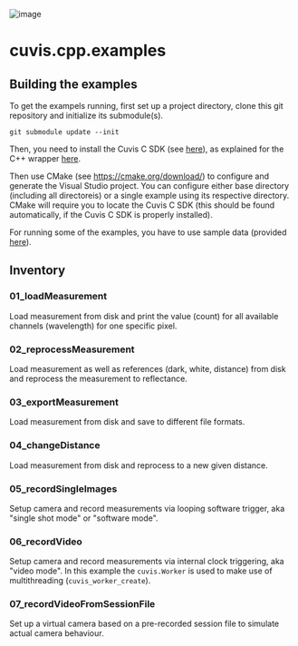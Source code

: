 ![image](https://camo.githubusercontent.com/9fc396a08b84779ea0f78a4085e96bee6035fca702cd382f38cb661fa1ff1d0c/68747470733a2f2f7777772e7370656374726f6578706f2e636f6d2f77702d636f6e74656e742f75706c6f6164732f323031382f30372f637562657274323031382e706e67)


# cuvis.cpp.examples

## Building the examples
To get the exampels running, first set up a project directory, clone this git repository and initialize its submodule(s).

```
git submodule update --init
```

Then, you need to install the Cuvis C SDK (see [here](https://cloud.cubert-gmbh.de/s/q3YiPZPJe5oXziZ)), as explained for the C++ wrapper [here](https://github.com/cubert-hyperspectral/cuvis.cpp).

Then use CMake (see https://cmake.org/download/) to configure and generate the Visual Studio project. You can configure either base directory (including all directoreis) or a single example using its respective directory.
CMake will require you to locate the Cuvis C SDK (this should be found automatically, if the Cuvis C SDK is properly installed). 

For running some of the examples, you have to use sample data (provided [here](https://cloud.cubert-gmbh.de/s/SrkSRja5FKGS2Tw)).

## Inventory

### 01_loadMeasurement
Load measurement from disk and print the value (count) for all available channels (wavelength) for one specific pixel.

### 02_reprocessMeasurement
Load measurement as well as references (dark, white, distance) from disk and reprocess the measurement to reflectance.

### 03_exportMeasurement
Load measurement from disk and save to different file formats.

### 04_changeDistance
Load measurement from disk and reprocess to a new given distance.

### 05_recordSingleImages
Setup camera and record measurements via looping software trigger, aka 
"single shot mode" or "software mode".

### 06_recordVideo
Setup camera and record measurements via internal clock triggering, aka "video mode". In this example the `cuvis.Worker` is used to make use of multithreading (`cuvis_worker_create`).

### 07_recordVideoFromSessionFile
Set up a virtual camera based on a pre-recorded session file to simulate actual camera behaviour.
